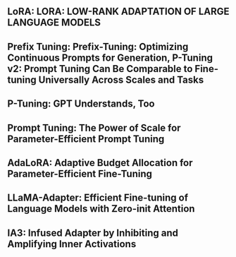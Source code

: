 ## LoRA: LORA: LOW-RANK ADAPTATION OF LARGE LANGUAGE MODELS
## Prefix Tuning: Prefix-Tuning: Optimizing Continuous Prompts for Generation, P-Tuning v2: Prompt Tuning Can Be Comparable to Fine-tuning Universally Across Scales and Tasks
## P-Tuning: GPT Understands, Too
## Prompt Tuning: The Power of Scale for Parameter-Efficient Prompt Tuning
## AdaLoRA: Adaptive Budget Allocation for Parameter-Efficient Fine-Tuning
## LLaMA-Adapter: Efficient Fine-tuning of Language Models with Zero-init Attention
## IA3: Infused Adapter by Inhibiting and Amplifying Inner Activations